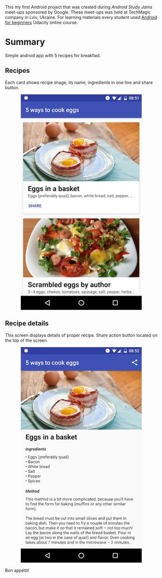 This my first Android project that was created during *Android Study Jams* meet-ups sponsored by Google. These meet-ups was held at TechMagic company in Lviv, Ukraine. For learning materials every student used [Android for beginners](https://www.udacity.com/course/android-basics-user-interface--ud834) Udacity online course.

# Summary

Simple android app with 5 recipes for breakfast.

## Recipes
Each card shows recipe image, its name, ingredients in one line and share button.

<p align="center">
    <img alt="Screen 1" src="./screen1.png" />
</p>


## Recipe details
This screen displays details of proper recipe.
Share action button located on the top of the screen.

<p align="center">
    <img alt="Screen 2" src="./screen2.png" />
</p>


Bon appétit!
